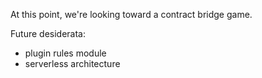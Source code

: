 At this point, we're looking toward a contract bridge game.

Future desiderata:
  * plugin rules module
  * serverless architecture